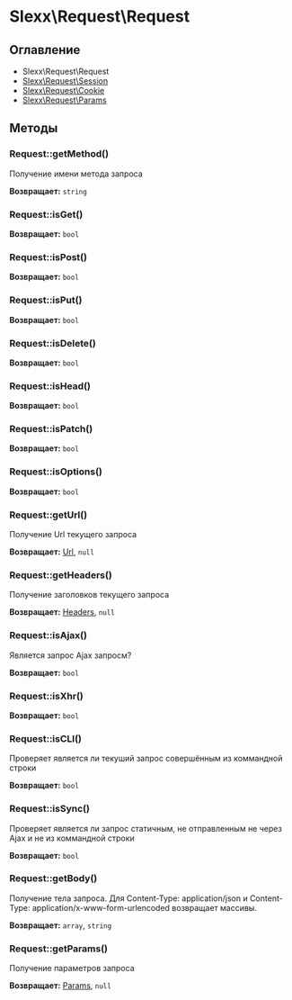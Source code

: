# Slexx\Request\Request

## Оглавление

* Slexx\Request\Request
* [Slexx\Request\Session](https://github.com/slexx1234/request/blob/master/docs/Session.md)
* [Slexx\Request\Cookie](https://github.com/slexx1234/request/blob/master/docs/Cookie.md)
* [Slexx\Request\Params](https://github.com/slexx1234/request/blob/master/docs/Params.md)

## Методы
### Request::getMethod()

Получение имени метода запроса

**Возвращает:** `string`

### Request::isGet()

**Возвращает:** `bool`

### Request::isPost()

**Возвращает:** `bool`

### Request::isPut()

**Возвращает:** `bool`

### Request::isDelete()

**Возвращает:** `bool`

### Request::isHead()

**Возвращает:** `bool`

### Request::isPatch()

**Возвращает:** `bool`

### Request::isOptions()

**Возвращает:** `bool`

### Request::getUrl()

Получение Url текущего запроса

**Возвращает:** [Url](https://github.com/slexx1234/url/blob/master/docs/Url.md), `null`

### Request::getHeaders()

Получение заголовков текущего запроса

**Возвращает:** [Headers](https://github.com/slexx1234/headers), `null`

### Request::isAjax()

Является запрос Ajax запросм?

**Возвращает:** `bool`

### Request::isXhr()

**Возвращает:** `bool`

### Request::isCLI()

Проверяет является ли текуший запрос совершённым из коммандной строки

**Возвращает:** `bool`

### Request::isSync()

Проверяет является ли запрос статичным, не отправленным не
через Ajax и не из коммандной строки

**Возвращает:** `bool`

### Request::getBody()

Получение тела запроса. Для Content-Type: application/json
и Content-Type: application/x-www-form-urlencoded возвращает
массивы.

**Возвращает:** `array`, `string`

### Request::getParams()

Получение параметров запроса

**Возвращает:** [Params](https://github.com/slexx1234/request/blob/master/docs/Params.md), `null`
